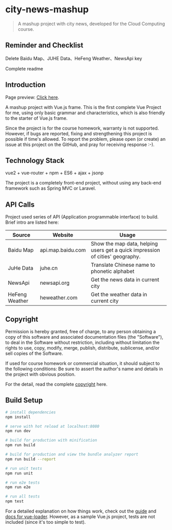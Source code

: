 # city-news-mashup

> A mashup project with city news, developed for the Cloud Computing course.

## Reminder and Checklist

Delete Baidu Map、JUHE Data、HeFeng Weather、NewsApi key

Complete readme

## Introduction

Page preview: [Click here]([http://13.113.117.126:8080/dist/).

A mashup project with Vue.js frame. This is the first complete Vue Project for me, using only basic grammar and characteristics, which is also friendly to the starter of Vue.js frame. 

Since the project is for the course homework, warranty is not supported. However, if bugs are reported, fixing and strengthening this project is possible if time's allowed. To report the problem, please open (or create) an issue at this project on the GitHub, and pray for receiving response :-).  

## Technology Stack

vue2 + vue-router + npm + ES6 + ajax + jsonp

The project is a completely front-end project, without using any back-end framework such as Spring MVC or Laravel.

## API Calls

Project used series of API (Application programmable interface) to build. Brief intro are listed here:

| Source         | Website                  | Usage                                                        |
| -------------- | ------------------------ | ------------------------------------------------------------ |
| Baidu Map      | api.map.baidu.com        | Show the map data, helping users get a quick impression of cities' geography. |
| JuHe Data      | juhe.cn | Translate Chinese name to phonetic alphabet                  |
| NewsApi        | newsapi.org              | Get the news data in current city                            |
| HeFeng Weather | heweather.com       | Get the weather data in current city                         |

## Copyright

Permission is hereby granted, free of charge, to any person obtaining a copy of this software and associated documentation files (the "Software"), to deal in the Software without restriction, including without limitation the rights to use, copy, modify, merge, publish, distribute, sublicense, and/or sell copies of the Software.

If used for course homework or commercial situation, it should subject to the following conditions: Be sure to assert the author's name and details in the project with obvious position.

For the detail, read the complete [copyright](./LISENCE) here.

## Build Setup

``` bash
# install dependencies
npm install

# serve with hot reload at localhost:8080
npm run dev

# build for production with minification
npm run build

# build for production and view the bundle analyzer report
npm run build --report

# run unit tests
npm run unit

# run e2e tests
npm run e2e

# run all tests
npm test
```

For a detailed explanation on how things work, check out the [guide](http://vuejs-templates.github.io/webpack/) and [docs for vue-loader](http://vuejs.github.io/vue-loader). However, as a sample Vue.js project, tests are not included (since it's too simple to test).
